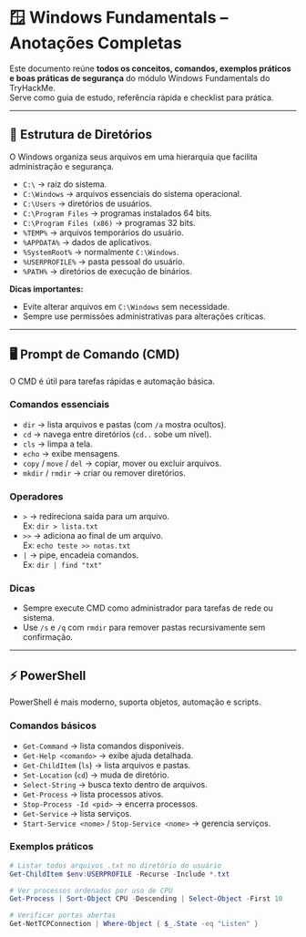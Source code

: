 # 🪟 Windows Fundamentals – Anotações Completas

Este documento reúne **todos os conceitos, comandos, exemplos práticos e boas práticas de segurança** do módulo Windows Fundamentals do TryHackMe.  
Serve como guia de estudo, referência rápida e checklist para prática.

---

## 📂 Estrutura de Diretórios

O Windows organiza seus arquivos em uma hierarquia que facilita administração e segurança.

- `C:\` → raiz do sistema.
- `C:\Windows` → arquivos essenciais do sistema operacional.
- `C:\Users` → diretórios de usuários.
- `C:\Program Files` → programas instalados 64 bits.
- `C:\Program Files (x86)` → programas 32 bits.
- `%TEMP%` → arquivos temporários do usuário.
- `%APPDATA%` → dados de aplicativos.
- `%SystemRoot%` → normalmente `C:\Windows`.
- `%USERPROFILE%` → pasta pessoal do usuário.
- `%PATH%` → diretórios de execução de binários.

**Dicas importantes:**
- Evite alterar arquivos em `C:\Windows` sem necessidade.
- Sempre use permissões administrativas para alterações críticas.

---

## 🖥️ Prompt de Comando (CMD)

O CMD é útil para tarefas rápidas e automação básica.

### Comandos essenciais
- `dir` → lista arquivos e pastas (com `/a` mostra ocultos).
- `cd` → navega entre diretórios (`cd..` sobe um nível).
- `cls` → limpa a tela.
- `echo` → exibe mensagens.
- `copy` / `move` / `del` → copiar, mover ou excluir arquivos.
- `mkdir` / `rmdir` → criar ou remover diretórios.

### Operadores
- `>` → redireciona saída para um arquivo.  
  Ex: `dir > lista.txt`
- `>>` → adiciona ao final de um arquivo.  
  Ex: `echo teste >> notas.txt`
- `|` → pipe, encadeia comandos.  
  Ex: `dir | find "txt"`

### Dicas
- Sempre execute CMD como administrador para tarefas de rede ou sistema.
- Use `/s` e `/q` com `rmdir` para remover pastas recursivamente sem confirmação.

---

## ⚡ PowerShell

PowerShell é mais moderno, suporta objetos, automação e scripts.

### Comandos básicos
- `Get-Command` → lista comandos disponíveis.
- `Get-Help <comando>` → exibe ajuda detalhada.
- `Get-ChildItem` (`ls`) → lista arquivos e pastas.
- `Set-Location` (`cd`) → muda de diretório.
- `Select-String` → busca texto dentro de arquivos.
- `Get-Process` → lista processos ativos.
- `Stop-Process -Id <pid>` → encerra processos.
- `Get-Service` → lista serviços.
- `Start-Service <nome>` / `Stop-Service <nome>` → gerencia serviços.

### Exemplos práticos
```powershell
# Listar todos arquivos .txt no diretório do usuário
Get-ChildItem $env:USERPROFILE -Recurse -Include *.txt

# Ver processos ordenados por uso de CPU
Get-Process | Sort-Object CPU -Descending | Select-Object -First 10

# Verificar portas abertas
Get-NetTCPConnection | Where-Object { $_.State -eq "Listen" }

